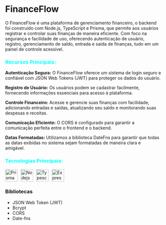 <h1>FinanceFlow</h1>

O FinanceFlow é uma plataforma de gerenciamento financeiro, o backend foi construído com Node.js, TypeScript e Prisma, que permite aos usuários registrar e controlar suas finanças de maneira eficiente. Com foco na segurança e facilidade de uso, oferecendo autenticação de usuário, registro, gerenciamento de saldo, entrada e saída de finanças, tudo em um painel de controle acessível.

<h3 style="color:cyan">Recursos Principais:</h3>

<strong>Autenticação Segura:</strong> O FinanceFlow oferece um sistema de login seguro e confiável com JSON Web Tokens (JWT) para proteger os dados do usuário.

<strong>Registro de Usuário:</strong> Os usuários podem se cadastrar facilmente, fornecendo informações essenciais para acesso à plataforma.

<strong>Controle Financeiro:</strong> Acesse e gerencie suas finanças com facilidade, adicionando entradas e saídas, atualizando seu saldo e monitorando suas despesas e receitas.

<strong>Comunicação Eficiente:</strong> O CORS é configurado para garantir a comunicação perfeita entre o frontend e o backend.

<strong>Datas Formatadas: </strong>Utilizamos a biblioteca DateFns para garantir que todas as datas exibidas no sistema sejam formatadas de maneira clara e amigável.

<h3 style="color:cyan">Tecnologias Principais:</h3>

<div style="display:flex;gap:10px">
  <img width=40 src="https://d2eip9sf3oo6c2.cloudfront.net/tags/images/000/001/287/square_480/prismaHD.png" alt="Prisma" />
  <img width=40 src="https://walde.co/wp-content/uploads/2016/09/nodejs_logo.png" alt="Nodejs" />
  <img width=40 src="https://upload.wikimedia.org/wikipedia/commons/thumb/4/4c/Typescript_logo_2020.svg/512px-Typescript_logo_2020.svg.png" alt="Typescript" />
  <img width=40 src="https://cdn.icon-icons.com/icons2/2699/PNG/512/expressjs_logo_icon_169185.png" alt="Express" />
</div>

<h3>Bibliotecas</h3>
<ul>
  <li>JSON Web Token (JWT)</li>
  <li>Bcrypt</li>
  <li>CORS</li>
  <li>Date-fns</li>
</ul>
